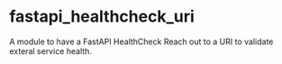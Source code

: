 # fastapi_healthcheck_uri
A module to have a FastAPI HealthCheck Reach out to a URI to validate exteral service health.
